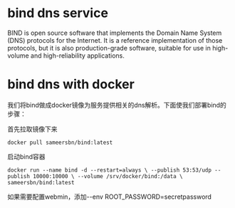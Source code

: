 # bind dns service #

BIND is open source software that implements the Domain Name System (DNS) protocols for the Internet. It is a reference implementation of those protocols, but it is also production-grade software, suitable for use in high-volume and high-reliability applications.

# bind dns with docker #

我们将bind做成docker镜像为服务提供相关的dns解析。下面使我们部署bind的步骤：

首先拉取镜像下来

    docker pull sameersbn/bind:latest

启动bind容器

`docker run --name bind -d --restart=always \
  --publish 53:53/udp --publish 10000:10000 \
  --volume /srv/docker/bind:/data \
  sameersbn/bind:latest`

如果需要配置webmin，添加--env ROOT_PASSWORD=secretpassword